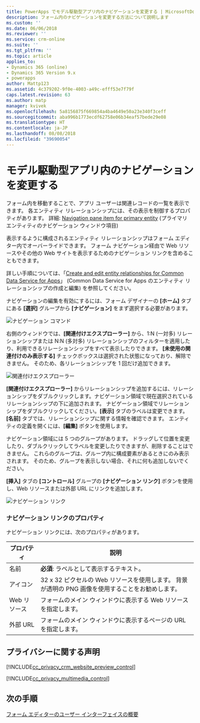 ```yaml
---
title: PowerApps でモデル駆動型アプリ内のナビゲーションを変更する | MicrosoftDocs
description: フォーム内のナビゲーションを変更する方法について説明します
ms.custom: ''
ms.date: 06/06/2018
ms.reviewer: ''
ms.service: crm-online
ms.suite: ''
ms.tgt_pltfrm: ''
ms.topic: article
applies_to:
- Dynamics 365 (online)
- Dynamics 365 Version 9.x
- powerapps
author: Mattp123
ms.assetid: 4c379202-9f0e-4003-a49c-efff53e7f79f
caps.latest.revision: 63
ms.author: matp
manager: kvivek
ms.openlocfilehash: 5a8156875f669854a4ba4649e50a23e340f3ceff
ms.sourcegitcommit: aba996b1773ecdf62758e06b34eaf57bede29e08
ms.translationtype: HT
ms.contentlocale: ja-JP
ms.lasthandoff: 08/08/2018
ms.locfileid: "39690054"
---
```

# <a name="change-navigation-within-a-model-driven-app-form"></a>モデル駆動型アプリ内のナビゲーションを変更する

 フォーム内を移動することで、アプリ ユーザーは関連レコードの一覧を表示できます。 各エンティティ リレーションシップには、その表示を制御するプロパティがあります。 詳細: [Navigation pane item for primary entity](../common-data-service/create-edit-1n-relationships-solution-explorer.md#navigation-pane-item-for-primary-entity) (プライマリ エンティティのナビゲーション ウィンドウ項目)  
  
 表示するように構成されるエンティティ リレーションシップはフォーム エディター内でオーバーライドできます。 フォーム ナビゲーション経由で Web リソースやその他の Web サイトを表示するためのナビゲーション リンクを含めることもできます。  
  
 詳しい手順については、「[Create and edit entity relationships for Common Data Service for Apps](../common-data-service/create-edit-entity-relationships.md)」 (Common Data Service for Apps のエンティティ リレーションシップの作成と編集) を参照してください。  
  
 ナビゲーションの編集を有効にするには、フォーム デザイナーの **[ホーム]** タブにある **[選択]** グループから **[ナビゲーション]** をまず選択する必要があります。  
 
 ![ナビゲーション コマンド](media/navigation-command.png)
 
 右側のウィンドウでは、**[関連付けエクスプローラー]** から、1:N (一対多) リレーションシップまたは N:N (多対多) リレーションシップのフィルターを適用したり、利用できるリレーションシップをすべて表示したりできます。 **[未使用の関連付けのみ表示する]** チェックボックスは選択された状態になっており、解除できません。 そのため、各リレーションシップを 1 回だけ追加できます。  
  
 ![関連付けエクスプローラー](media/relationship-explorer.png)

 **[関連付けエクスプローラー]** からリレーションシップを追加するには、リレーションシップをダブルクリックします。ナビゲーション領域で現在選択されているリレーションシップの下に追加されます。 ナビゲーション領域でリレーションシップをダブルクリックしてください。**[表示]** タブのラベルは変更できます。**[名前]** タブでは、リレーションシップに関する情報を確認できます。 エンティティの定義を開くには、**[編集]** ボタンを使用します。  
  
 ナビゲーション領域には 5 つのグループがあります。 ドラッグして位置を変更したり、ダブルクリックしてラベルを変更したりできますが、削除することはできません。 これらのグループは、グループ内に構成要素があるときにのみ表示されます。 そのため、グループを表示しない場合、それに何も追加しないでください。  
  
 **[挿入]** タブの **[コントロール]** グループの **[ナビゲーション リンク]** ボタンを使用し、Web リソースまたは外部 URL にリンクを追加します。  
 
 ![ナビゲーション リンク](media/navigation-link.png)
 
<a name="BKMK_NavigationLinkProperties"></a>   
### <a name="navigation-link-properties"></a>ナビゲーション リンクのプロパティ  
 ナビゲーション リンクには、次のプロパティがあります。  
  
|プロパティ|説明|  
|--------------|-----------------|  
|名前|**必須**: ラベルとして表示するテキスト。|  
|アイコン|32 x 32 ピクセルの Web リソースを使用します。 背景が透明の PNG 画像を使用することをお勧めします。|  
|Web リソース|フォームのメイン ウィンドウに表示する Web リソースを指定します。|  
|外部 URL|フォームのメイン ウィンドウに表示するページの URL を指定します。|  

<a name="BKMK_PrivacyNotices"></a>   

## <a name="privacy-notices"></a>プライバシーに関する声明  
 [!INCLUDE[cc_privacy_crm_website_preview_control](../../includes/cc-privacy-crm-website-preview-control.md)]    
  
 [!INCLUDE[cc_privacy_multimedia_control](../../includes/cc-privacy-multimedia-control.md)]  

## <a name="next-steps"></a>次の手順

[フォーム エディターのユーザー インターフェイスの概要](form-editor-user-interface-legacy.md)